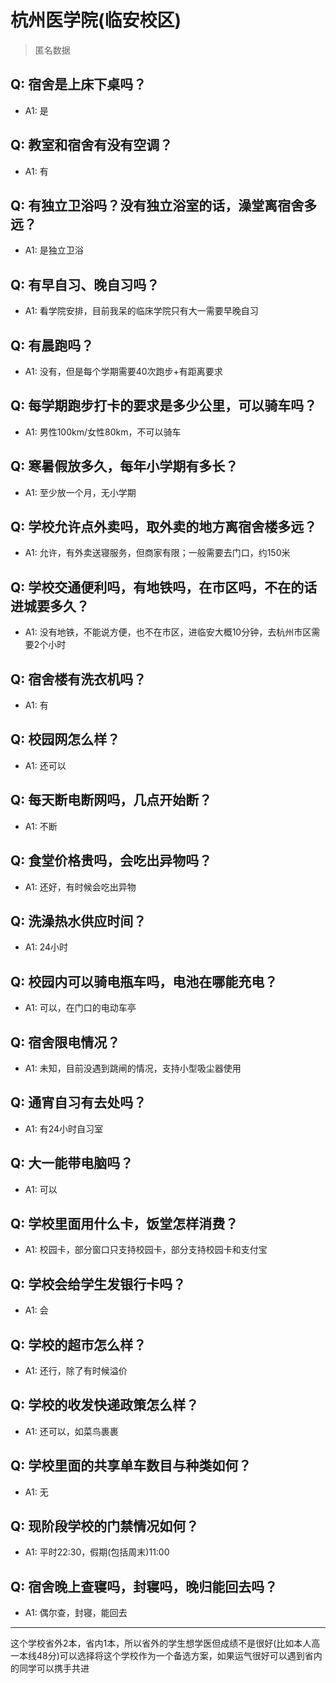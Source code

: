 # 杭州医学院(临安校区)
> 匿名数据
## Q: 宿舍是上床下桌吗？
- A1: 是
## Q: 教室和宿舍有没有空调？
- A1: 有
## Q: 有独立卫浴吗？没有独立浴室的话，澡堂离宿舍多远？
- A1: 是独立卫浴
## Q: 有早自习、晚自习吗？
- A1: 看学院安排，目前我呆的临床学院只有大一需要早晚自习
## Q: 有晨跑吗？
- A1: 没有，但是每个学期需要40次跑步+有距离要求
## Q: 每学期跑步打卡的要求是多少公里，可以骑车吗？
- A1: 男性100km/女性80km，不可以骑车
## Q: 寒暑假放多久，每年小学期有多长？
- A1: 至少放一个月，无小学期
## Q: 学校允许点外卖吗，取外卖的地方离宿舍楼多远？
- A1: 允许，有外卖送寝服务，但商家有限；一般需要去门口，约150米
## Q: 学校交通便利吗，有地铁吗，在市区吗，不在的话进城要多久？
- A1: 没有地铁，不能说方便，也不在市区，进临安大概10分钟，去杭州市区需要2个小时
## Q: 宿舍楼有洗衣机吗？
- A1: 有
## Q: 校园网怎么样？
- A1: 还可以
## Q: 每天断电断网吗，几点开始断？
- A1: 不断
## Q: 食堂价格贵吗，会吃出异物吗？
- A1: 还好，有时候会吃出异物
## Q: 洗澡热水供应时间？
- A1: 24小时
## Q: 校园内可以骑电瓶车吗，电池在哪能充电？
- A1: 可以，在门口的电动车亭
## Q: 宿舍限电情况？
- A1: 未知，目前没遇到跳闸的情况，支持小型吸尘器使用
## Q: 通宵自习有去处吗？
- A1: 有24小时自习室
## Q: 大一能带电脑吗？
- A1: 可以
## Q: 学校里面用什么卡，饭堂怎样消费？
- A1: 校园卡，部分窗口只支持校园卡，部分支持校园卡和支付宝
## Q: 学校会给学生发银行卡吗？
- A1: 会
## Q: 学校的超市怎么样？
- A1: 还行，除了有时候溢价
## Q: 学校的收发快递政策怎么样？
- A1: 还可以，如菜鸟裹裹
## Q: 学校里面的共享单车数目与种类如何？
- A1: 无
## Q: 现阶段学校的门禁情况如何？
- A1: 平时22:30，假期(包括周末)11:00
## Q: 宿舍晚上查寝吗，封寝吗，晚归能回去吗？
- A1: 偶尔查，封寝，能回去
***
这个学校省外2本，省内1本，所以省外的学生想学医但成绩不是很好(比如本人高一本线48分)可以选择将这个学校作为一个备选方案，如果运气很好可以遇到省内的同学可以携手共进
